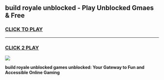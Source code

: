 
## build royale unblocked - Play Unblocked Gmaes & Free
<h3>
<a href="https://news.freeplayer.one?title=build_royale_unblocked&ref=16F">CLICK TO PLAY</a></h3>
<hr>

<h3>
<a href="https://news.freeplayer.one?title=build_royale_unblocked&ref=16F">CLICK 2 PLAY</a>
  
</h3>

<a href="https://news.freeplayer.one?title=build_royale_unblocked&ref=16F/"><img src="https://clearcache.store/games.png"></a>


**build royale unblocked games unblocked: Your Gateway to Fun and Accessible Online Gaming**
